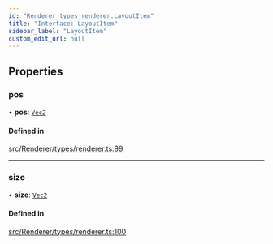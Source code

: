 ```yaml
---
id: "Renderer_types_renderer.LayoutItem"
title: "Interface: LayoutItem"
sidebar_label: "LayoutItem"
custom_edit_url: null
---
```




## Properties

### pos

• **pos**: [`Vec2`](../../Math/Math_Vec2.Vec2)

#### Defined in

[src/Renderer/types/renderer.ts:99](https://github.com/ZeaInc/zea-engine/blob/92469dc96/src/Renderer/types/renderer.ts#L99)

___

### size

• **size**: [`Vec2`](../../Math/Math_Vec2.Vec2)

#### Defined in

[src/Renderer/types/renderer.ts:100](https://github.com/ZeaInc/zea-engine/blob/92469dc96/src/Renderer/types/renderer.ts#L100)


